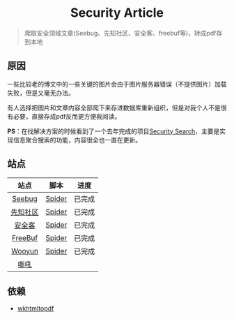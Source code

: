 <h1 align="center">Security Article</h1>

> 爬取安全领域文章(Seebug、先知社区、安全客、freebuf等)，转成pdf存到本地

## 原因

一些比较老的博文中的一些关键的图片会由于图片服务器错误（不提供图片）加载失败，但是又毫无办法。

有人选择把图片和文章内容全部爬下来存进数据库重新组织，但是对我个人不是很有必要，直接存成pdf反而更方便我阅读。

**PS**：在找解决方案的时候看到了一个去年完成的项目[Security Search](http://helosec.com/)，主要是实现信息聚合搜索的功能，内容很全也一直在更新。

## 站点

|                站点                 |                             脚本                             |  进度  |
| :---------------------------------: | :----------------------------------------------------------: | :----: |
| [Seebug](https://paper.seebug.org/) | [Spider](https://github.com/ycdxsb/Security_Articles/tree/main/Seebug) | 已完成 |
| [先知社区](https://xz.aliyun.com/)  | [Spider](https://github.com/ycdxsb/Security_Articles/tree/main/%E5%85%88%E7%9F%A5%E7%A4%BE%E5%8C%BA) | 已完成 |
| [安全客](https://www.anquanke.com/) | [Spider](https://github.com/ycdxsb/Security_Articles/tree/main/%E5%AE%89%E5%85%A8%E5%AE%A2) | 已完成 |
| [FreeBuf](https://www.freebuf.com/) | [Spider](https://github.com/ycdxsb/Security_Articles/tree/main/FreeBuf) |  已完成  |
| [Wooyun](http://www.vuln.cn/wooyundrops) | [Spider](https://github.com/ycdxsb/Security_Articles/tree/main/Wooyun) | 已完成 |
| [嘶吼](https://www.4hou.com/) |  |  |

## 依赖

- [wkhtmltopdf](https://wkhtmltopdf.org/)